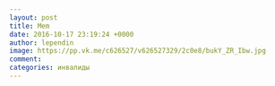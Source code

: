 ```yaml
--- 
layout: post 
title: Mem 
date: 2016-10-17 23:19:24 +0000 
author: lependin 
image: https://pp.vk.me/c626527/v626527329/2c0e8/bukY_ZR_Ibw.jpg
comment: 
categories: инвалиды
---
```

